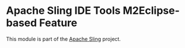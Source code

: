 # Apache Sling IDE Tools M2Eclipse-based Feature

This module is part of the [Apache Sling](https://sling.apache.org) project.
